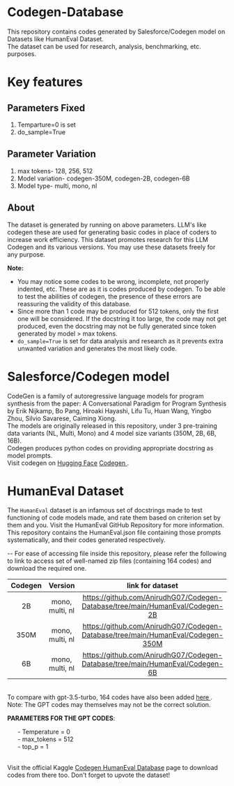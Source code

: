 # Codegen-Database

This repository contains codes generated by Salesforce/Codegen model on Datasets like HumanEval Dataset.<br> The dataset can be used for research, analysis, benchmarking, etc. purposes. 

# Key features 

## Parameters Fixed
1) Temparture=0 is set
2) do_sample=True

## Parameter Variation
1) max tokens- 128, 256, 512
2) Model variation- codegen-350M, codegen-2B, codegen-6B
3) Model type- multi, mono, nl

## About
The dataset is generated by running on above parameters. LLM's like codegen these are used for generating basic codes in place of coders to increase work efficiency. This dataset promotes research for this LLM Codegen and its various versions. You may use these datasets freely for any purpose. 

**Note:** 
- You may notice some codes to be wrong, incomplete, not properly indented, etc. These are as it is codes produced by codegen. To be able to test the abilities of codegen, the presence of these errors are reassuring the validity of this database.
- Since more than 1 code may be produced for 512 tokens, only the first one will be considered. If the docstring it too large, the code may not get produced, even the docstring may not be fully generated since token generated by model > max tokens.
- `do_sample=True` is set for data analysis and research as it prevents extra unwanted variation and generates the most likely code. 

# Salesforce/Codegen model
CodeGen is a family of autoregressive language models for program synthesis from the paper: A Conversational Paradigm for Program Synthesis by Erik Nijkamp, Bo Pang, Hiroaki Hayashi, Lifu Tu, Huan Wang, Yingbo Zhou, Silvio Savarese, Caiming Xiong.<br> The models are originally released in this repository, under 3 pre-training data variants (NL, Multi, Mono) and 4 model size variants (350M, 2B, 6B, 16B).
<br>
Codegen produces python codes on providing appropriate docstring as model prompts.<br>
Visit codegen on <a href="https://huggingface.co/">Hugging Face</a> <a href="https://huggingface.co/Salesforce/codegen-2B-mono"> Codegen </a>.

# HumanEval Dataset
The `HumanEval` dataset is an infamous set of docstrings made to test functioning of code models made, and rate them based on criterion set by them and you. Visit the HumanEval GitHub Repository for more information. <br>
This repository contains the HumanEval.json file containing those prompts systematically, and their codes generated respectively.
<br>

-- For ease of accessing file inside this repository, please refer the following to link to access set of well-named zip files (containing 164 codes) and download the required one.

|  Codegen |   Version    |    link for dataset    |
| :-----: | :------------------: | :--------------: |
| 2B |     mono, multi, nl     |      https://github.com/AnirudhG07/Codegen-Database/tree/main/HumanEval/Codegen-2B      | 
| 350M |     mono, multi, nl     |      https://github.com/AnirudhG07/Codegen-Database/tree/main/HumanEval/Codegen-350M     | 
| 6B |     mono, multi, nl     |      https://github.com/AnirudhG07/Codegen-Database/tree/main/HumanEval/Codegen-6B     | 

<br>
To compare with gpt-3.5-turbo, 164 codes have also been added <a href="https://github.com/AnirudhG07/Codegen-Database/blob/main/HumanEval/gpt_3.5_turbo_codes.zip"> here </a> . Note: The GPT codes may themselves may not be the correct solution. <br>

**PARAMETERS FOR THE GPT CODES**:
<ul>
- Temperature = 0<br>
- max_tokens = 512<br>
- top_p = 1<br>
</ul>

<br>
Visit the official Kaggle <a href="https://www.kaggle.com/datasets/anirudhgupta1729/codegen-humaneval-database"> Codegen HumanEval Database</a> page to download codes from there too. Don't forget to upvote the dataset!



